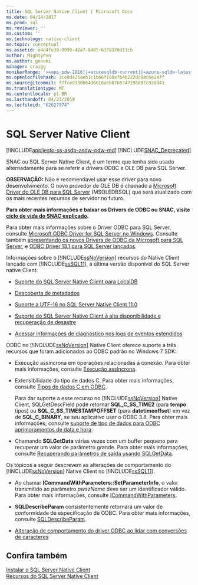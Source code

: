 ```yaml
---
title: SQL Server Native Client | Microsoft Docs
ms.date: 04/14/2017
ms.prod: sql
ms.reviewer: ''
ms.custom: ''
ms.technology: native-client
ms.topic: conceptual
ms.assetid: e4d4fe39-0090-42a7-8405-6378370d11cb
author: MightyPen
ms.author: genemi
manager: craigg
monikerRange: '>=aps-pdw-2016||=azuresqldb-current||=azure-sqldw-latest||>=sql-server-2016||=sqlallproducts-allversions||>=sql-server-linux-2017||=azuresqldb-mi-current'
ms.openlocfilehash: 3ce8d425aeb1c1b66f198efb4b222dc94c6e24ff
ms.sourcegitcommit: f7fced330b64d6616aeb8766747295807c92dd41
ms.translationtype: MT
ms.contentlocale: pt-BR
ms.lasthandoff: 04/23/2019
ms.locfileid: "62627974"
---
```

# <a name="sql-server-native-client"></a>SQL Server Native Client
[!INCLUDE[appliesto-ss-asdb-asdw-pdw-md](../../includes/appliesto-ss-asdb-asdw-pdw-md.md)]
[!INCLUDE[SNAC_Deprecated](../../includes/snac-deprecated.md)]

SNAC ou SQL Server Native Client, é um termo que tenha sido usado alternadamente para se referir a drivers ODBC e OLE DB para SQL Server.

**OBSERVAÇÃO:**  Não é recomendável usar esse driver para novo desenvolvimento. O novo provedor de OLE DB é chamado a [Microsoft Driver do OLE DB para SQL Server](../../connect/oledb/oledb-driver-for-sql-server.md) (MSOLEDBSQL) que será atualizado com os mais recentes recursos de servidor no futuro.


**Para obter mais informações e baixar os Drivers de ODBC ou SNAC, visite [ciclo de vida do SNAC explicado](https://blogs.msdn.microsoft.com/sqlreleaseservices/snac-lifecycle-explained/).**

Para obter mais informações sobre o Driver ODBC para SQL Server, consulte [Microsoft ODBC Driver for SQL Server no Windows](https://msdn.microsoft.com/library/jj730314(v=sql.110).aspx).  Consulte também [apresentando os novos Drivers de ODBC da Microsoft para SQL Server](https://blogs.msdn.microsoft.com/sqlnativeclient/2013/01/23/introducing-the-new-microsoft-odbc-drivers-for-sql-server/), e [ODBC Driver 13.1 para SQL Server lançados](https://blogs.technet.microsoft.com/dataplatforminsider/2016/08/03/odbc-driver-13-1-for-sql-server-released/).  

 Informações sobre o [!INCLUDE[ssNoVersion](../../includes/ssnoversion-md.md)] recursos do Native Client lançado com [!INCLUDE[ssSQL11](../../includes/sssql11-md.md)], a última versão disponível do SQL Server native Client:

-   [Suporte do SQL Server Native Client para LocalDB](../../relational-databases/native-client/features/sql-server-native-client-support-for-localdb.md)  

-   [Descoberta de metadados](../../relational-databases/native-client/features/metadata-discovery.md)  

-   [Suporte a UTF-16 no SQL Server Native Client 11.0](../../relational-databases/native-client/features/utf-16-support-in-sql-server-native-client-11-0.md)  

-   [Suporte do SQL Server Native Client à alta disponibilidade e recuperação de desastre](../../relational-databases/native-client/features/sql-server-native-client-support-for-high-availability-disaster-recovery.md)  

-   [Acessar informações de diagnóstico nos logs de eventos estendidos](../../relational-databases/native-client/features/accessing-diagnostic-information-in-the-extended-events-log.md)  

ODBC no [!INCLUDE[ssNoVersion](../../includes/ssnoversion-md.md)] Native Client oferece suporte a três recursos que foram adicionados ao ODBC padrão no Windows 7 SDK:  

-   Execução assíncrona em operações relacionadas à conexão. Para obter mais informações, consulte [Execução assíncrona](https://go.microsoft.com/fwlink/?LinkID=191493).  

-   Extensibilidade do tipo de dados C. Para obter mais informações, consulte [Tipos de dados C em ODBC](https://go.microsoft.com/fwlink/?LinkID=191495).  

     Para dar suporte a esse recurso no [!INCLUDE[ssNoVersion](../../includes/ssnoversion-md.md)] Native Client, SQLGetDescField pode retornar **SQL_C_SS_TIME2** (para **tempo** tipos) ou **SQL_C_SS_TIMESTAMPOFFSET** (para **datetimeoffset**) em vez de **SQL_C_BINARY**, se seu aplicativo usar o ODBC 3.8. Para obter mais informações, consulte [suporte de tipo de dados para ODBC aprimoramentos de data e hora](../../relational-databases/native-client-odbc-date-time/data-type-support-for-odbc-date-and-time-improvements.md).  

-   Chamando **SQLGetData** várias vezes com um buffer pequeno para recuperar um valor de parâmetro grande. Para obter mais informações, consulte [Recuperando parâmetros de saída usando SQLGetData](https://go.microsoft.com/fwlink/?LinkID=191494).  

 Os tópicos a seguir descrevem as alterações de comportamento do [!INCLUDE[ssNoVersion](../../includes/ssnoversion-md.md)] Native Client no [!INCLUDE[ssSQL11](../../includes/sssql11-md.md)].  

-   Ao chamar **ICommandWithParameters::SetParameterInfo**, o valor transmitido ao parâmetro *pwszName* deve ser um identificador válido. Para obter mais informações, consulte [ICommandWithParameters](../../relational-databases/native-client-ole-db-interfaces/icommandwithparameters.md).  

-   **SQLDescribeParam** consistentemente retornará um valor de conformidade de especificação de ODBC. Para obter mais informações, consulte [SQLDescribeParam](../../relational-databases/native-client-odbc-api/sqldescribeparam.md).  

-   [Alteração de comportamento do driver ODBC ao lidar com conversões de caracteres](../../relational-databases/native-client/features/odbc-driver-behavior-change-when-handling-character-conversions.md)  

## <a name="see-also"></a>Confira também  
[Instalar o SQL Server Native Client](../../relational-databases/native-client/applications/installing-sql-server-native-client.md)  
 [Recursos do SQL Server Native Client](../../relational-databases/native-client/features/sql-server-native-client-features.md)  
